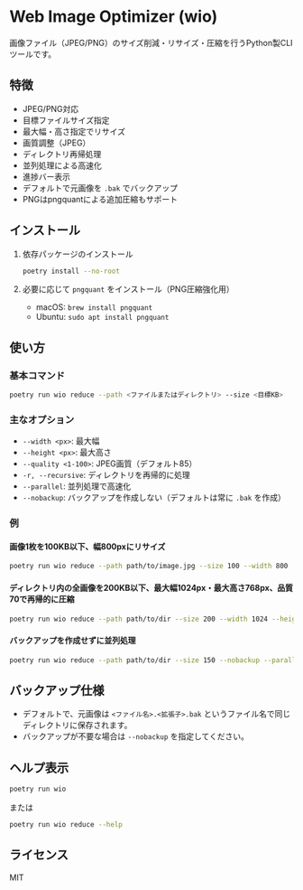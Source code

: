 # Web Image Optimizer (wio)

画像ファイル（JPEG/PNG）のサイズ削減・リサイズ・圧縮を行うPython製CLIツールです。

## 特徴

- JPEG/PNG対応
- 目標ファイルサイズ指定
- 最大幅・高さ指定でリサイズ
- 画質調整（JPEG）
- ディレクトリ再帰処理
- 並列処理による高速化
- 進捗バー表示
- デフォルトで元画像を `.bak` でバックアップ
- PNGはpngquantによる追加圧縮もサポート

## インストール

1. 依存パッケージのインストール

   ```sh
   poetry install --no-root
   ```

2. 必要に応じて `pngquant` をインストール（PNG圧縮強化用）

   - macOS: `brew install pngquant`
   - Ubuntu: `sudo apt install pngquant`

## 使い方

### 基本コマンド

```sh
poetry run wio reduce --path <ファイルまたはディレクトリ> --size <目標KB>
```

### 主なオプション

- `--width <px>`: 最大幅
- `--height <px>`: 最大高さ
- `--quality <1-100>`: JPEG画質（デフォルト85）
- `-r, --recursive`: ディレクトリを再帰的に処理
- `--parallel`: 並列処理で高速化
- `--nobackup`: バックアップを作成しない（デフォルトは常に `.bak` を作成）

### 例

#### 画像1枚を100KB以下、幅800pxにリサイズ

```sh
poetry run wio reduce --path path/to/image.jpg --size 100 --width 800
```

#### ディレクトリ内の全画像を200KB以下、最大幅1024px・最大高さ768px、品質70で再帰的に圧縮

```sh
poetry run wio reduce --path path/to/dir --size 200 --width 1024 --height 768 --quality 70 -r
```

#### バックアップを作成せずに並列処理

```sh
poetry run wio reduce --path path/to/dir --size 150 --nobackup --parallel -r
```

## バックアップ仕様

- デフォルトで、元画像は `<ファイル名>.<拡張子>.bak` というファイル名で同じディレクトリに保存されます。
- バックアップが不要な場合は `--nobackup` を指定してください。

## ヘルプ表示

```sh
poetry run wio
```

または

```sh
poetry run wio reduce --help
```

## ライセンス

MIT
